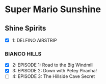 # Super Mario Sunshine
## Shine Spirits
* [x] 1: DELFINO AIRSTRIP

### BIANCO HILLS
* [x] 2: EPISODE 1: Road to the Big Windmill
* [x] 3: EPISODE 2: Down with Petey Piranha!
* [ ] 4: EPISODE 3: The Hillside Cave Secret
